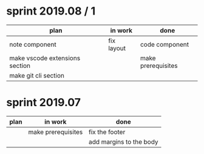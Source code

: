 # sprint 2019.08 / 1

| plan                           | in work    | done               |
| ------------------------------ | ---------- | ------------------ |
| note component                 | fix layout | code component     |
| make vscode extensions section |            | make prerequisites |
| make git cli section           |            |                    |

# sprint 2019.07

| plan | in work            | done                    |
| ---- | ------------------ | ----------------------- |
|      | make prerequisites | fix the footer          |
|      |                    | add margins to the body |
